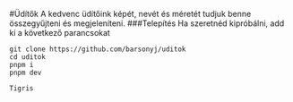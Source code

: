 #Üdítők
A kedvenc üdítőink képét, nevét és méretét tudjuk benne összegyűjteni és megjeleníteni.
###Telepítés
Ha szeretnéd kipróbálni, add ki a következő parancsokat
```
git clone https://github.com/barsonyj/uditok
cd uditok
pnpm i
pnpm dev
```
`Tigris`
